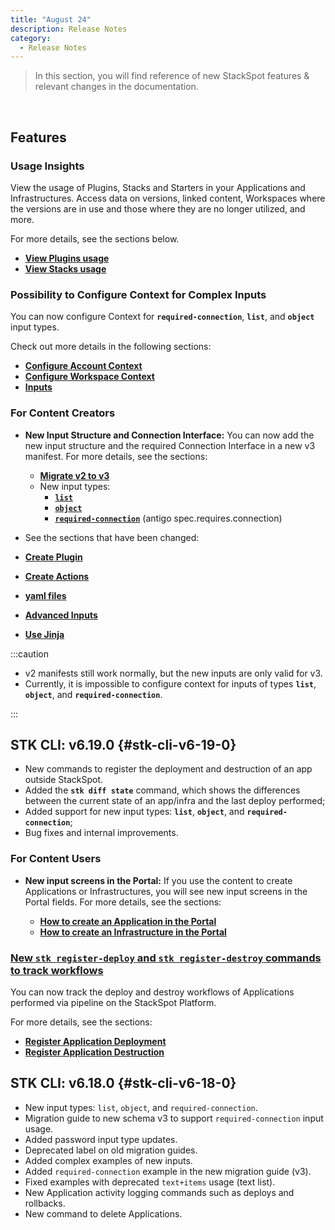 ```yaml
---
title: "August 24"
description: Release Notes
category:
  - Release Notes
---
```


> In this section, you will find reference of new StackSpot features & relevant changes in the documentation.

<br/>

## **Features**

### **Usage Insights**

View the usage of Plugins, Stacks and Starters in your Applications and Infrastructures. Access data on versions, linked content, Workspaces where the versions are in use and those where they are no longer utilized, and more.

For more details, see the sections below.

- [**View Plugins usage**](/en/create-use/create-content/plugin/usage-plugin)
- [**View Stacks usage**](/en/create-use/create-content/stack/usage-stack)

### **Possibility to Configure Context for Complex Inputs**
 
You can now configure Context for **`required-connection`**, **`list`**, and **`object`** input types.

Check out more details in the following sections:

- [**Configure Account Context**](/en/home/account/organization/configure-context-account)
- [**Configure Workspace Context**](/en/home/workspace/stacks-and-context/setup-context)
- [**Inputs**](/en/create-use/create-content/yaml-files/inputs)

### **For Content Creators**

- **New Input Structure and Connection Interface:** You can now add the new input structure and the required Connection Interface in a new v3 manifest. For more details, see the sections:
    - [**Migrate v2 to v3**](/en/home/stk-cli/migrate-manifest)
    - New input types:
        - [**`list`**](/en/create-use/create-content/yaml-files/inputs)
        - [**`object`**](/en/create-use/create-content/yaml-files/inputs)
        - [**`required-connection`**](/en/create-use/create-content/yaml-files/inputs) (antigo spec.requires.connection)


- See the sections that have been changed:

- [**Create Plugin**](/en/create-use/create-content/plugin/create-plugin#usar-connections-interfaces)
- [**Create Actions**](/en/create-use/create-content/action/run-action)
- [**yaml files**](/en/create-use/create-content/yaml-files/intro-yaml)
- [**Advanced Inputs**](/en/create-use/create-content/yaml-files/advanced-inputs)
- [**Use Jinja**](/en/create-use/create-content/yaml-files/jinja)

:::caution

- v2 manifests still work normally, but the new inputs are only valid for v3.
- Currently, it is impossible to configure context for inputs of types **`list`**, **`object`**, and **`required-connection`**.

:::

## **STK CLI: v6.19.0** {#stk-cli-v6-19-0}

- New commands to register the deployment and destruction of an app outside StackSpot.
- Added the **`stk diff state`** command, which shows the differences between the current state of an app/infra and the last deploy performed;
- Added support for new input types: **`list`**, **`object`**, and **`required-connection`**;
- Bug fixes and internal improvements.

### **For Content Users**

- **New input screens in the Portal:** If you use the content to create Applications or Infrastructures, you will see new input screens in the Portal fields. For more details, see the sections:

    - [**How to create an Application in the Portal**](/en/create-use/use-content/application/create-app-portal)
    - [**How to create an Infrastructure in the Portal**](/en/create-use/use-content/infra/create-infra-portal)


### [**New `stk register-deploy` and `stk register-destroy` commands to track workflows**](/en/home/stk-cli/commands/application-commands)

You can now track the deploy and destroy workflows of Applications performed via pipeline on the StackSpot Platform.

For more details, see the sections:

- [**Register Application Deployment**](/en/deployment/deploy/register-app-deployment)
- [**Register Application Destruction**](/en/deployment/deploy/register-app-destroy) 


## **STK CLI: v6.18.0** {#stk-cli-v6-18-0}

- New input types: `list`, `object`, and `required-connection`.
- Migration guide to new schema v3 to support `required-connection` input usage.
- Added password input type updates.
- Deprecated label on old migration guides.
- Added complex examples of new inputs.
- Added `required-connection` example in the new migration guide (v3).
- Fixed examples with deprecated `text+items` usage (text list).
- New Application activity logging commands such as deploys and rollbacks.
- New command to delete Applications.

<br/>

